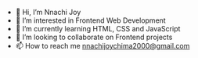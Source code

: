- 👋 Hi, I’m Nnachi Joy
- 👀 I’m interested in Frontend Web Development
- 🌱 I’m currently learning HTML, CSS and JavaScript
- 💞️ I’m looking to collaborate on Frontend projects
- 📫 How to reach me nnachijoychima2000@gmail.com

<!---
Nnachijoy/Nnachijoy is a ✨ special ✨ repository because its `README.md` (this file) appears on your GitHub profile.
You can click the Preview link to take a look at your changes.
--->
